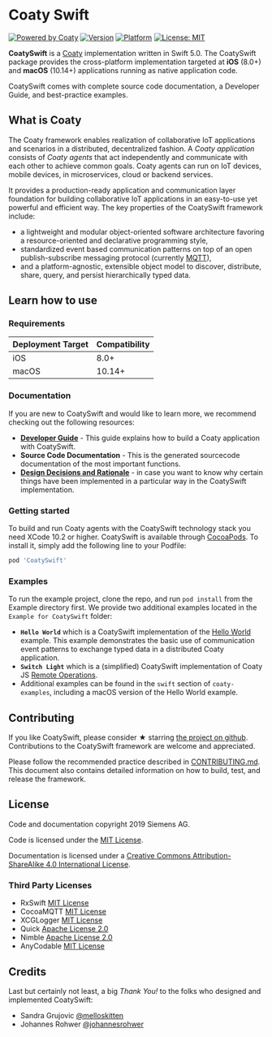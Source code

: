 # Coaty Swift
[![Powered by Coaty](https://img.shields.io/badge/Powered%20by-Coaty-FF8C00.svg)](https://coaty.io)
[![Version](https://img.shields.io/cocoapods/v/CoatySwift.svg?style=flat)](https://cocoapods.org/pods/CoatySwift)
[![Platform](https://img.shields.io/cocoapods/p/CoatySwift.svg?style=flat)](https://cocoapods.org/pods/CoatySwift)
[![License: MIT](https://img.shields.io/badge/License-MIT-blue.svg)](https://opensource.org/licenses/MIT)

__CoatySwift__ is a [Coaty](https://coaty.io/) implementation written in Swift
5.0. The CoatySwift package provides the cross-platform implementation targeted
at __iOS__ (8.0+) and __macOS__ (10.14+) applications running as native
application code.

CoatySwift comes with complete source code documentation, a Developer Guide, and best-practice examples.

## What is Coaty

The Coaty framework enables realization of collaborative IoT applications and
scenarios in a distributed, decentralized fashion. A *Coaty application*
consists of *Coaty agents* that act independently and communicate with each
other to achieve common goals. Coaty agents can run on IoT devices, mobile
devices, in microservices, cloud or backend services.

It provides a production-ready application and communication layer foundation
for building collaborative IoT applications in an easy-to-use yet powerful and
efficient way. The key properties of the CoatySwift framework include:

* a lightweight and modular object-oriented software architecture favoring a
  resource-oriented and declarative programming style,
* standardized event based communication patterns on top of an open
  publish-subscribe messaging protocol (currently [MQTT](https://mqtt.org)),
* and a platform-agnostic, extensible object model to discover, distribute,
  share, query, and persist hierarchically typed data.

## Learn how to use

### Requirements

| Deployment Target     | Compatibility     |
|-------------------    |---------------    |
| iOS                   | 8.0+              |
| macOS                 | 10.14+            |

### Documentation

If you are new to CoatySwift and would like to learn more, we recommend checking
out the following resources:

* __[Developer Guide](docs/DeveloperGuide.md)__ - This guide explains how to
  build a Coaty application with CoatySwift.
* __Source Code Documentation__ - This is the generated sourcecode documentation
  of the most important functions.
* __[Design Decisions and Rationale](docs/CoatySwiftInternals.md)__ - in case
  you want to know why certain things have been implemented in a particular way
  in the CoatySwift implementation. 

### Getting started

To build and run Coaty agents with the CoatySwift technology stack you need
XCode 10.2 or higher. CoatySwift is available through
[CocoaPods](https://cocoapods.org). To install it, simply add the following line
to your Podfile:

```ruby
pod 'CoatySwift'
```

### Examples

To run the example project, clone the repo, and run `pod install` from the
Example directory first. We provide two additional examples located in the
`Example for CoatySwift` folder:

* __`Hello World`__ which is a CoatySwift implementation of the [Hello
  World](https://github.com/coatyio/coaty-examples/tree/master/hello-world/js)
  example. This example demonstrates the basic use of communication event
  patterns to exchange typed data in a distributed Coaty application.
* __`Switch Light`__ which is a (simplified) CoatySwift implementation of Coaty
  JS [Remote
  Operations](https://github.com/coatyio/coaty-examples/tree/master/remote-operations/js).
* Additional examples can be found in the `swift` section of `coaty-examples`,
  including a macOS version of the Hello World example.

## Contributing

If you like CoatySwift, please consider &#x2605; starring [the project on
github](https://github.com/coatyio/coaty-swift). Contributions to the CoatySwift
framework are welcome and appreciated.

Please follow the recommended practice described in
[CONTRIBUTING.md](CONTRIBUTING.md). This document also contains detailed
information on how to build, test, and release the framework.

## License

Code and documentation copyright 2019 Siemens AG.

Code is licensed under the [MIT License](https://opensource.org/licenses/MIT).

Documentation is licensed under a [Creative Commons Attribution-ShareAlike 4.0
International License](http://creativecommons.org/licenses/by-sa/4.0/).

### Third Party Licenses

* RxSwift [MIT License](https://github.com/ReactiveX/RxSwift/blob/master/LICENSE.md)
* CocoaMQTT [MIT License](https://github.com/emqtt/CocoaMQTT/blob/master/LICENSE)
* XCGLogger [MIT License](https://github.com/DaveWoodCom/XCGLogger/blob/master/LICENSE.txt)
* Quick [Apache License 2.0](https://github.com/Quick/Quick/blob/master/LICENSE)
* Nimble [Apache License 2.0](https://github.com/Quick/Nimble/blob/master/LICENSE)
* AnyCodable [MIT License](https://github.com/Flight-School/AnyCodable/blob/master/LICENSE.md)

## Credits

Last but certainly not least, a big *Thank You!* to the folks who designed and
implemented CoatySwift:

* Sandra Grujovic [@melloskitten](https://github.com/melloskitten)
* Johannes Rohwer [@johannesrohwer](https://github.com/johannesrohwer)
